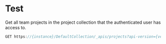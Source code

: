 # Test

Get all team projects in the project collection that the authenticated user has access to.

```csharp
GET https://{instance}/DefaultCollection/_apis/projects?api-version={version}[&stateFilter{string}&$top={integer}&skip={integer}]
``` 
